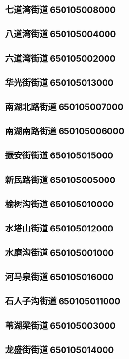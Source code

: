 # 七道湾街道 650105008000
# 八道湾街道 650105004000
# 六道湾街道 650105002000
# 华光街街道 650105013000
# 南湖北路街道 650105007000
# 南湖南路街道 650105006000
# 振安街街道 650105015000
# 新民路街道 650105005000
# 榆树沟街道 650105010000
# 水塔山街道 650105012000
# 水磨沟街道 650105001000
# 河马泉街道 650105016000
# 石人子沟街道 650105011000
# 苇湖梁街道 650105003000
# 龙盛街街道 650105014000
